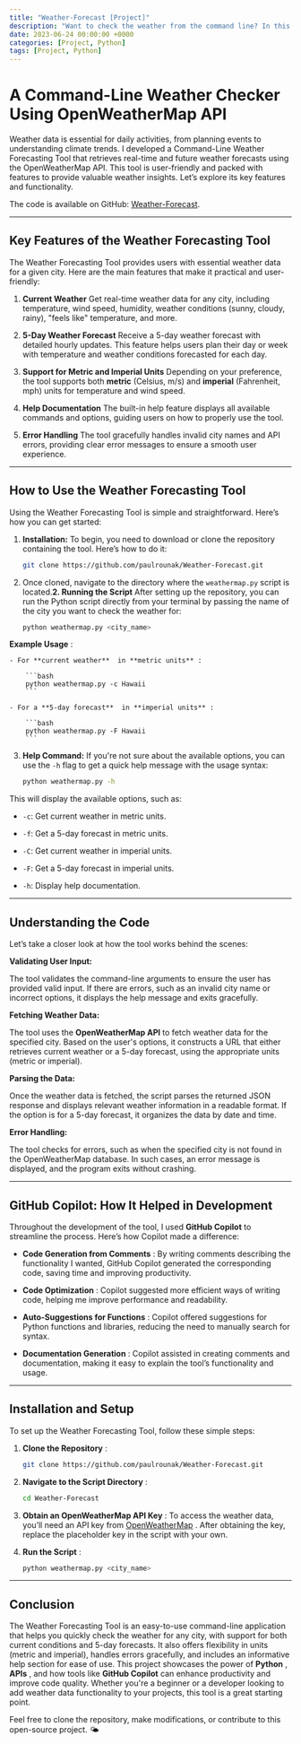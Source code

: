 ```yaml
---
title: "Weather-Forecast [Project]"
description: "Want to check the weather from the command line? In this blog, we’ll show you a simple Python weather tool using the OpenWeatherMap API."
date: 2023-06-24 00:00:00 +0000
categories: [Project, Python]
tags: [Project, Python]
---
```


# A Command-Line Weather Checker Using OpenWeatherMap API 
Weather data is essential for daily activities, from planning events to understanding climate trends. I developed a Command-Line Weather Forecasting Tool that retrieves real-time and future weather forecasts using the OpenWeatherMap API. This tool is user-friendly and packed with features to provide valuable weather insights. Let’s explore its key features and functionality.

The code is available on GitHub: [Weather-Forecast](https://github.com/paulrounak/Weather-Forecast.git).

---

## Key Features of the Weather Forecasting Tool 
The Weather Forecasting Tool provides users with essential weather data for a given city. Here are the main features that make it practical and user-friendly:
 
1. **Current Weather** 
Get real-time weather data for any city, including temperature, wind speed, humidity, weather conditions (sunny, cloudy, rainy), "feels like" temperature, and more.
 
2. **5-Day Weather Forecast** 
Receive a 5-day weather forecast with detailed hourly updates. This feature helps users plan their day or week with temperature and weather conditions forecasted for each day.
 
3. **Support for Metric and Imperial Units** 
Depending on your preference, the tool supports both **metric**  (Celsius, m/s) and **imperial**  (Fahrenheit, mph) units for temperature and wind speed.
 
4. **Help Documentation** 
The built-in help feature displays all available commands and options, guiding users on how to properly use the tool.
 
5. **Error Handling** 
The tool gracefully handles invalid city names and API errors, providing clear error messages to ensure a smooth user experience.


---

## How to Use the Weather Forecasting Tool
Using the Weather Forecasting Tool is simple and straightforward. Here’s how you can get started:
1. **Installation:** To begin, you need to download or clone the repository containing the tool. Here’s how to do it:

    ```bash
    git clone https://github.com/paulrounak/Weather-Forecast.git
    ```
2. Once cloned, navigate to the directory where the `weathermap.py` script is located.**2. Running the Script** 
After setting up the repository, you can run the Python script directly from your terminal by passing the name of the city you want to check the weather for:

    ```bash
    python weathermap.py <city_name>
    ```
**Example Usage** :

    - For **current weather**  in **metric units** :

        ```bash
        python weathermap.py -c Hawaii
        ```
 
    - For a **5-day forecast**  in **imperial units** :

        ```bash
        python weathermap.py -F Hawaii
        ```
3. **Help Command:** If you're not sure about the available options, you can use the `-h` flag to get a quick help message with the usage syntax:

    ```bash
    python weathermap.py -h
    ```

This will display the available options, such as:
 
- `-c`: Get current weather in metric units.
 
- `-f`: Get a 5-day forecast in metric units.
 
- `-C`: Get current weather in imperial units.
 
- `-F`: Get a 5-day forecast in imperial units.
 
- `-h`: Display help documentation.


---

## Understanding the Code

Let’s take a closer look at how the tool works behind the scenes:

**Validating User Input:** 

The tool validates the command-line arguments to ensure the user has provided valid input. If there are errors, such as an invalid city name or incorrect options, it displays the help message and exits gracefully.

**Fetching Weather Data:** 

The tool uses the **OpenWeatherMap API**  to fetch weather data for the specified city. Based on the user's options, it constructs a URL that either retrieves current weather or a 5-day forecast, using the appropriate units (metric or imperial).

**Parsing the Data:** 

Once the weather data is fetched, the script parses the returned JSON response and displays relevant weather information in a readable format. If the option is for a 5-day forecast, it organizes the data by date and time.

**Error Handling:** 

The tool checks for errors, such as when the specified city is not found in the OpenWeatherMap database. In such cases, an error message is displayed, and the program exits without crashing.


---

## GitHub Copilot: How It Helped in Development
Throughout the development of the tool, I used **GitHub Copilot**  to streamline the process. Here’s how Copilot made a difference: 
- **Code Generation from Comments** : By writing comments describing the functionality I wanted, GitHub Copilot generated the corresponding code, saving time and improving productivity.
 
- **Code Optimization** : Copilot suggested more efficient ways of writing code, helping me improve performance and readability.
 
- **Auto-Suggestions for Functions** : Copilot offered suggestions for Python functions and libraries, reducing the need to manually search for syntax.
 
- **Documentation Generation** : Copilot assisted in creating comments and documentation, making it easy to explain the tool’s functionality and usage.


---

## Installation and Setup
To set up the Weather Forecasting Tool, follow these simple steps:
 
1. **Clone the Repository** :

    ```bash
    git clone https://github.com/paulrounak/Weather-Forecast.git
    ```
 
2. **Navigate to the Script Directory** :

    ```bash
    cd Weather-Forecast
    ```
 
3. **Obtain an OpenWeatherMap API Key** :
To access the weather data, you’ll need an API key from [OpenWeatherMap](https://openweathermap.org/) . After obtaining the key, replace the placeholder key in the script with your own.
 
4. **Run the Script** :

    ```bash
    python weathermap.py <city_name>
    ```


---

## Conclusion
The Weather Forecasting Tool is an easy-to-use command-line application that helps you quickly check the weather for any city, with support for both current conditions and 5-day forecasts. It also offers flexibility in units (metric and imperial), handles errors gracefully, and includes an informative help section for ease of use.
This project showcases the power of **Python** , **APIs** , and how tools like **GitHub Copilot**  can enhance productivity and improve code quality. Whether you're a beginner or a developer looking to add weather data functionality to your projects, this tool is a great starting point.

Feel free to clone the repository, make modifications, or contribute to this open-source project. 🌤️
